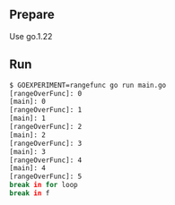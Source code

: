 ## Prepare
Use go.1.22

## Run
```bash
$ GOEXPERIMENT=rangefunc go run main.go
[rangeOverFunc]: 0
[main]: 0
[rangeOverFunc]: 1
[main]: 1
[rangeOverFunc]: 2
[main]: 2
[rangeOverFunc]: 3
[main]: 3
[rangeOverFunc]: 4
[main]: 4
[rangeOverFunc]: 5
break in for loop
break in f
```